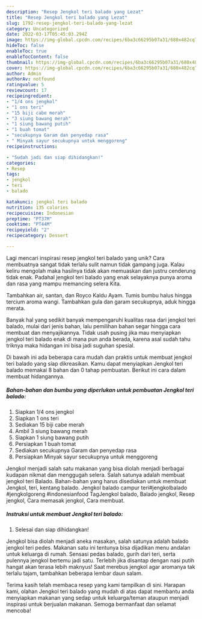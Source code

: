 ```yaml
---
description: "Resep Jengkol teri balado yang Lezat"
title: "Resep Jengkol teri balado yang Lezat"
slug: 1792-resep-jengkol-teri-balado-yang-lezat
category: Uncategorized
date: 2022-03-17T05:45:03.294Z
image: https://img-global.cpcdn.com/recipes/6ba3c66295b07a31/680x482cq70/jengkol-teri-balado-foto-resep-utama.jpg
hideToc: false
enableToc: true
enableTocContent: false
thumbnail: https://img-global.cpcdn.com/recipes/6ba3c66295b07a31/680x482cq70/jengkol-teri-balado-foto-resep-utama.jpg
cover: https://img-global.cpcdn.com/recipes/6ba3c66295b07a31/680x482cq70/jengkol-teri-balado-foto-resep-utama.jpg
author: Admin
authorAv: notfound
ratingvalue: 5
reviewcount: 17
recipeingredient:
- "1/4 ons jengkol"
- "1 ons teri"
- "15 biji cabe merah"
- "3 siung bawang merah"
- "1 siung bawang putih"
- "1 buah tomat"
- "secukupnya Garam dan penyedap rasa"
- " Minyak sayur secukupnya untuk menggoreng"
recipeinstructions:

- "Sudah jadi dan siap dihidangkan!"
categories:
- Resep
tags:
- jengkol
- teri
- balado

katakunci: jengkol teri balado 
nutrition: 135 calories
recipecuisine: Indonesian
preptime: "PT37M"
cooktime: "PT44M"
recipeyield: "2"
recipecategory: Dessert

---
```





Lagi mencari inspirasi resep jengkol teri balado yang unik? Cara membuatnya sangat tidak terlalu sulit namun tidak gampang juga. Kalau keliru mengolah maka hasilnya tidak akan memuaskan dan justru cenderung tidak enak. Padahal jengkol teri balado yang enak selayaknya punya aroma dan rasa yang mampu memancing selera Kita.





Tambahkan air, santan, dan Royco Kaldu Ayam. Tumis bumbu halus hingga tercium aroma wangi. Tambahkan gula dan garam secukupnya, aduk hingga merata.

Banyak hal yang sedikit banyak mempengaruhi kualitas rasa dari jengkol teri balado, mulai dari jenis bahan, lalu pemilihan bahan segar hingga cara membuat dan menyajikannya. Tidak usah pusing jika mau menyiapkan jengkol teri balado enak di mana pun anda berada, karena asal sudah tahu triknya maka hidangan ini bisa jadi suguhan spesial.






Di bawah ini ada beberapa cara mudah dan praktis untuk membuat jengkol teri balado yang siap dikreasikan. Kamu dapat menyiapkan Jengkol teri balado memakai 8 bahan dan 0 tahap pembuatan. Berikut ini cara dalam membuat hidangannya.

<!--inarticleads1-->

##### Bahan-bahan dan bumbu yang diperlukan untuk pembuatan Jengkol teri balado:

1. Siapkan 1/4 ons jengkol
1. Siapkan 1 ons teri
1. Sediakan 15 biji cabe merah
1. Ambil 3 siung bawang merah
1. Siapkan 1 siung bawang putih
1. Persiapkan 1 buah tomat
1. Sediakan secukupnya Garam dan penyedap rasa
1. Persiapkan  Minyak sayur secukupnya untuk menggoreng


Jengkol menjadi salah satu makanan yang bisa diolah menjadi berbagai kudapan nikmat dan menggugah selera. Salah satunya adalah membuat jengkol teri Balado. Bahan-bahan yang harus disediakan untuk membuat Jengkol, teri, kentang balado. Jengkol balado campur teri#jengkolbalado #jengkolgoreng #indonesianfood TagJengkol balado, Balado jengkol, Resep jengkol, Cara memasak jengkol, Cara membuat. 

<!--inarticleads2-->

##### Instruksi untuk membuat Jengkol teri balado:


1. Selesai dan siap dihidangkan!

Jengkol bisa diolah menjadi aneka masakan, salah satunya adalah balado jengkol teri pedes. Makanan satu ini tentunya bisa dijadikan menu andalan untuk keluarga di rumah. Sensasi pedas balado, gurih dari teri, serta pulennya jengkol bertemu jadi satu. Terlebih jika disantap dengan nasi putih hangat akan terasa lebih maknyus! Saat merebus jengkol agar aromanya tak terlalu tajam, tambahkan beberapa lembar daun salam. 

Terima kasih telah membaca resep yang kami tampilkan di sini. Harapan kami, olahan Jengkol teri balado yang mudah di atas dapat membantu anda menyiapkan makanan yang sedap untuk keluarga/teman ataupun menjadi inspirasi untuk berjualan makanan. Semoga bermanfaat dan selamat mencoba!
